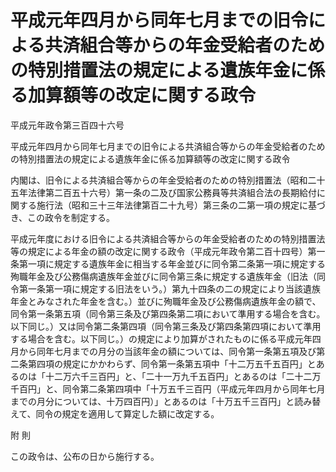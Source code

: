 # 平成元年四月から同年七月までの旧令による共済組合等からの年金受給者のための特別措置法の規定による遺族年金に係る加算額等の改定に関する政令

平成元年政令第三百四十六号

平成元年四月から同年七月までの旧令による共済組合等からの年金受給者のための特別措置法の規定による遺族年金に係る加算額等の改定に関する政令

内閣は、旧令による共済組合等からの年金受給者のための特別措置法（昭和二十五年法律第二百五十六号）第一条の二及び国家公務員等共済組合法の長期給付に関する施行法（昭和三十三年法律第百二十九号）第三条の二第一項の規定に基づき、この政令を制定する。

平成元年度における旧令による共済組合等からの年金受給者のための特別措置法等の規定による年金の額の改定に関する政令（平成元年政令第二百十四号）第一条第一項に規定する遺族年金に相当する年金並びに同令第二条第一項に規定する殉職年金及び公務傷病遺族年金並びに同令第三条に規定する遺族年金（旧法（同令第一条第一項に規定する旧法をいう。）第九十四条の二の規定により当該遺族年金とみなされた年金を含む。）並びに殉職年金及び公務傷病遺族年金の額で、同令第一条第五項（同令第三条及び第四条第二項において準用する場合を含む。以下同じ。）又は同令第二条第四項（同令第三条及び第四条第四項において準用する場合を含む。以下同じ。）の規定により加算がされたものに係る平成元年四月から同年七月までの月分の当該年金の額については、同令第一条第五項及び第二条第四項の規定にかかわらず、同令第一条第五項中「十二万五千五百円」とあるのは「十二万六千三百円」と、「二十一万九千五百円」とあるのは「二十二万千百円」と、同令第二条第四項中「十万五千三百円（平成元年四月から同年七月までの月分については、十万四百円）」とあるのは「十万五千三百円」と読み替えて、同令の規定を適用して算定した額に改定する。

附 則

この政令は、公布の日から施行する。

